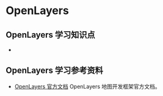 # OpenLayers

## OpenLayers 学习知识点

- 

## OpenLayers 学习参考资料

- [OpenLayers 官方文档](https://openlayers.org/)
  OpenLayers 地图开发框架官方文档。